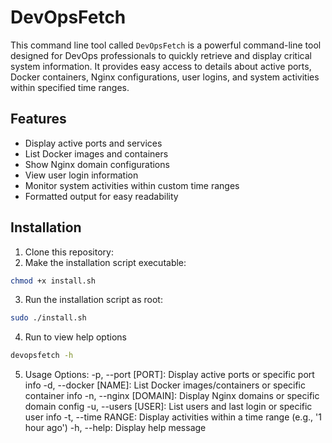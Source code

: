 # DevOpsFetch

This command line tool called `DevOpsFetch` is a powerful command-line tool designed for DevOps professionals to quickly retrieve and display critical system information. It provides easy access to details about active ports, Docker containers, Nginx configurations, user logins, and system activities within specified time ranges.

## Features

- Display active ports and services
- List Docker images and containers
- Show Nginx domain configurations
- View user login information
- Monitor system activities within custom time ranges
- Formatted output for easy readability

## Installation

1. Clone this repository:
2. Make the installation script executable:

```bash
chmod +x install.sh
```

3. Run the installation script as root:

```bash
sudo ./install.sh
```

4. Run to view help options

```bash
devopsfetch -h
```

5. Usage Options:
   -p, --port [PORT]: Display active ports or specific port info
   -d, --docker [NAME]: List Docker images/containers or specific container info
   -n, --nginx [DOMAIN]: Display Nginx domains or specific domain config
   -u, --users [USER]: List users and last login or specific user info
   -t, --time RANGE: Display activities within a time range (e.g., '1 hour ago')
   -h, --help: Display help message
